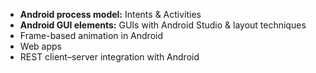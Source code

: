 - **Android process model:** Intents & Activities
- **Android GUI elements:** GUIs with Android Studio & layout techniques
- Frame-based animation in Android
- Web apps
- REST client–server integration with Android
